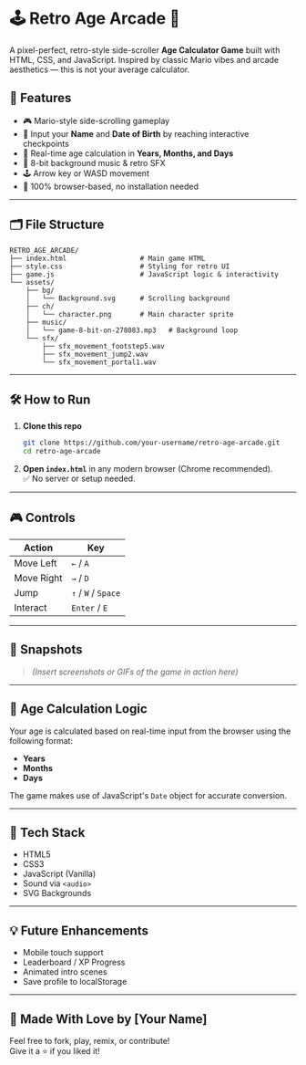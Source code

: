 # 🕹️ Retro Age Arcade 🎂

A pixel-perfect, retro-style side-scroller **Age Calculator Game** built with HTML, CSS, and JavaScript. Inspired by classic Mario vibes and arcade aesthetics — this is not your average calculator.

## 🌟 Features

- 🎮 Mario-style side-scrolling gameplay
- 🎤 Input your **Name** and **Date of Birth** by reaching interactive checkpoints
- 📆 Real-time age calculation in **Years, Months, and Days**
- 🎵 8-bit background music & retro SFX
- 🕹️ Arrow key or WASD movement
- 💾 100% browser-based, no installation needed

---

## 🗂️ File Structure

```
RETRO_AGE_ARCADE/
├── index.html                  # Main game HTML
├── style.css                   # Styling for retro UI
├── game.js                     # JavaScript logic & interactivity
└── assets/
    ├── bg/
    │   └── Background.svg      # Scrolling background
    ├── ch/
    │   └── character.png       # Main character sprite
    ├── music/
    │   └── game-8-bit-on-278083.mp3   # Background loop
    └── sfx/
        ├── sfx_movement_footstep5.wav
        ├── sfx_movement_jump2.wav
        └── sfx_movement_portal1.wav
```

---

## 🛠️ How to Run

1. **Clone this repo**  
   ```bash
   git clone https://github.com/your-username/retro-age-arcade.git
   cd retro-age-arcade
   ```

2. **Open `index.html`** in any modern browser (Chrome recommended).  
   ✅ No server or setup needed.

---

## 🎮 Controls

| Action           | Key          |
|------------------|--------------|
| Move Left        | `←` / `A`     |
| Move Right       | `→` / `D`     |
| Jump             | `↑` / `W` / `Space` |
| Interact         | `Enter` / `E` |

---

## 📸 Snapshots

> *(Insert screenshots or GIFs of the game in action here)*

---

## 📅 Age Calculation Logic

Your age is calculated based on real-time input from the browser using the following format:

- **Years**
- **Months**
- **Days**

The game makes use of JavaScript's `Date` object for accurate conversion.

---

## 🚀 Tech Stack

- HTML5
- CSS3
- JavaScript (Vanilla)
- Sound via `<audio>`
- SVG Backgrounds

---

## 💡 Future Enhancements

- Mobile touch support
- Leaderboard / XP Progress
- Animated intro scenes
- Save profile to localStorage

---

## 🧠 Made With Love by [Your Name]

Feel free to fork, play, remix, or contribute!  
Give it a ⭐ if you liked it!

```
